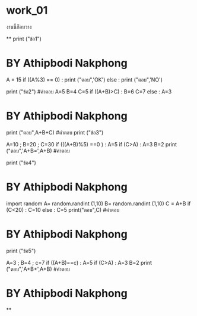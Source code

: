 # work_01
งานนี้ก็อบวาง



**
print ("ข้อ1")
# BY Athipbodi Nakphong
A = 15
if ((A%3) == 0) :
    print ("ตอบ",'OK')
else :
    print ("ตอบ",'NO')

print ("ข้อ2")
#คำตอบ
A=5
B=4
C=5
if ((A+B)>C) :
    B=6
    C=7
else :
    A=3
# BY Athipbodi Nakphong
print ("ตอบ",A+B+C)
#คำตอบ
print ("ข้อ3")

A=10 ; B=20 ; C=30
if (((A+B)%5) ==0 ) :
    A=5
if (C>A) :
    A=3
    B=2
print ("ตอบ",'A+B=',A+B)
#คำตอบ

print ("ข้อ4")
# BY Athipbodi Nakphong
import random
A= random.randint (1,10)
B= random.randint (1,10)
C = A+B
if (C<20) :
    C=10
else : 
    C=5
print("ตอบ",C)
#คำตอบ
# BY Athipbodi Nakphong
print ("ข้อ5")

A=3 ; B=4 ; c=7
if ((A+B)==c) :
    A=5
if (C>A) :
    A=3
    B=2
print ("ตอบ",'A+B+',A+B)
#คำตอบ
# BY Athipbodi Nakphong
**
